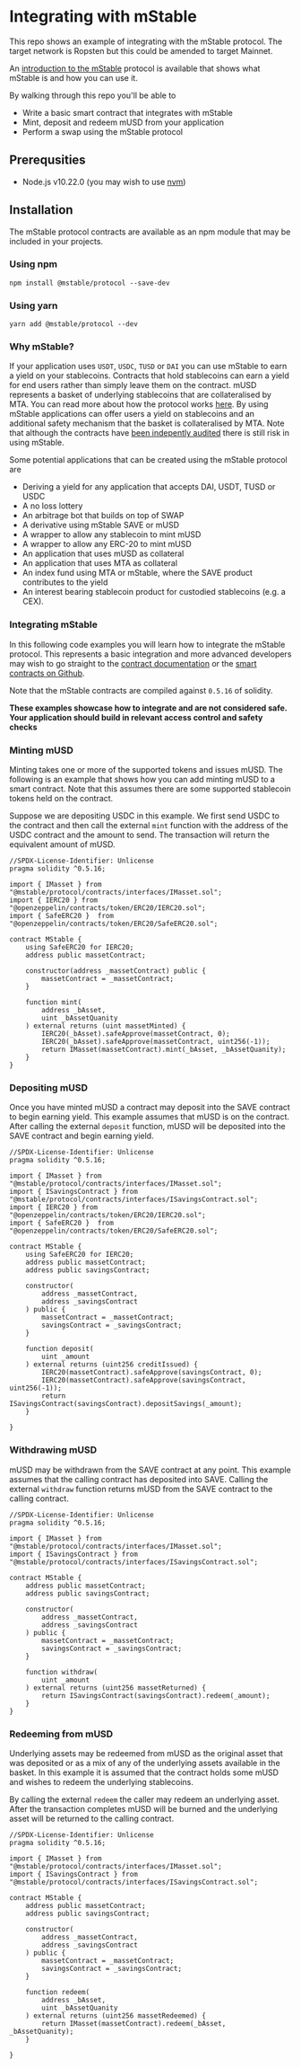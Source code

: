 # Integrating with mStable

This repo shows an example of integrating with the mStable protocol. The target network is Ropsten but this could be amended to target Mainnet.

An [introduction to the mStable][1] protocol is available that shows what mStable is and how you can use it. 

By walking through this repo you'll be able to 

* Write a basic smart contract that integrates with mStable
* Mint, deposit and redeem mUSD from your application
* Perform a swap using the mStable protocol

## Prerequsities

* Node.js v10.22.0 (you may wish to use [nvm][6])

## Installation

The mStable protocol contracts are available as an npm module that may be included in your projects. 

### Using npm

    npm install @mstable/protocol --save-dev 

### Using yarn

    yarn add @mstable/protocol --dev

### Why mStable?

If your application uses `USDT`, `USDC`, `TUSD` or `DAI` you can use mStable to earn a
yield on your stablecoins. Contracts that hold stablecoins can earn a yield for
end users rather than simply leave them on the contract. mUSD represents a
basket of underlying stablecoins that are collateralised by MTA. You can read
more about how the protocol works [here][2]. By using mStable applications can
offer users a yield on stablecoins and an additional safety mechanism that the
basket is collateralised by MTA. Note that although the contracts have [been
indepently audited][3] there is still risk in using mStable.

Some potential applications that can be created using the mStable protocol are

* Deriving a yield for any application that accepts DAI, USDT, TUSD or USDC
* A no loss lottery
* An arbitrage bot that builds on top of SWAP
* A derivative using mStable SAVE or mUSD
* A wrapper to allow any stablecoin to mint mUSD
* A wrapper to allow any ERC-20 to mint mUSD
* An application that uses mUSD as collateral
* An application that uses MTA as collateral
* An index fund using MTA or mStable, where the SAVE product contributes to the yield
* An interest bearing stablecoin product for custodied stablecoins (e.g. a CEX). 

### Integrating mStable

In this following code examples you will learn how to integrate the mStable protocol. This represents a basic integration and more advanced developers may wish to go straight to the [contract documentation][4] or the [smart contracts on Github][5]. 

Note that the mStable contracts are compiled against `0.5.16` of solidity.

**These examples showcase how to integrate and are not considered safe. Your application should build in relevant access control and safety checks**

### Minting mUSD

Minting takes one or more of the supported tokens and issues mUSD. The following is an example that shows how you can add minting mUSD to a smart contract. Note that this assumes there are some supported stablecoin tokens held on the contract. 

Suppose we are depositing USDC in this example. We first send USDC to the contract and then call the external `mint` function with the address of the USDC contract and the amount to send. The transaction will return the equivalent amount of mUSD.

```
//SPDX-License-Identifier: Unlicense
pragma solidity ^0.5.16;

import { IMasset } from "@mstable/protocol/contracts/interfaces/IMasset.sol";
import { IERC20 } from "@openzeppelin/contracts/token/ERC20/IERC20.sol";
import { SafeERC20 }  from "@openzeppelin/contracts/token/ERC20/SafeERC20.sol";

contract MStable {
    using SafeERC20 for IERC20;
    address public massetContract;

    constructor(address _massetContract) public {
        massetContract = _massetContract;
    }

    function mint(
        address _bAsset,
        uint _bAssetQuanity
    ) external returns (uint massetMinted) {
        IERC20(_bAsset).safeApprove(massetContract, 0);
        IERC20(_bAsset).safeApprove(massetContract, uint256(-1));
        return IMasset(massetContract).mint(_bAsset, _bAssetQuanity);
    }
}

```

### Depositing mUSD

Once you have minted mUSD a contract may deposit into the SAVE contract to begin earning yield. This example assumes that mUSD is on the contract. After calling the external `deposit` function, mUSD will be deposited into the SAVE contract and begin earning yield. 

```
//SPDX-License-Identifier: Unlicense
pragma solidity ^0.5.16;

import { IMasset } from "@mstable/protocol/contracts/interfaces/IMasset.sol";
import { ISavingsContract } from "@mstable/protocol/contracts/interfaces/ISavingsContract.sol";
import { IERC20 } from "@openzeppelin/contracts/token/ERC20/IERC20.sol";
import { SafeERC20 }  from "@openzeppelin/contracts/token/ERC20/SafeERC20.sol";

contract MStable {
    using SafeERC20 for IERC20;
    address public massetContract;
    address public savingsContract;

    constructor(
        address _massetContract,
        address _savingsContract
    ) public {
        massetContract = _massetContract;
        savingsContract = _savingsContract;
    }

    function deposit(
        uint _amount
    ) external returns (uint256 creditIssued) {
        IERC20(massetContract).safeApprove(savingsContract, 0);
        IERC20(massetContract).safeApprove(savingsContract, uint256(-1));
        return ISavingsContract(savingsContract).depositSavings(_amount);
    }

}
```
### Withdrawing mUSD

mUSD may be withdrawn from the SAVE contract at any point. This example assumes that the calling contract has deposited into SAVE. Calling the external `withdraw` function returns mUSD from the SAVE contract to the calling contract. 

```
//SPDX-License-Identifier: Unlicense
pragma solidity ^0.5.16;

import { IMasset } from "@mstable/protocol/contracts/interfaces/IMasset.sol";
import { ISavingsContract } from "@mstable/protocol/contracts/interfaces/ISavingsContract.sol";

contract MStable {
    address public massetContract;
    address public savingsContract;

    constructor(
        address _massetContract,
        address _savingsContract
    ) public {
        massetContract = _massetContract;
        savingsContract = _savingsContract;
    }

    function withdraw(
        uint _amount
    ) external returns (uint256 massetReturned) {
        return ISavingsContract(savingsContract).redeem(_amount);
    }
}
```

### Redeeming from mUSD

Underlying assets may be redeemed from mUSD as the original asset that was deposited or as a mix of any of the underlying assets available in the basket. In this example it is assumed that the contract holds some mUSD and wishes to redeem the underlying stablecoins. 

By calling the external `redeem` the caller may redeem an underlying asset. After the transaction completes mUSD will be burned and the underlying asset will be returned to the calling contract. 

```
//SPDX-License-Identifier: Unlicense
pragma solidity ^0.5.16;

import { IMasset } from "@mstable/protocol/contracts/interfaces/IMasset.sol";
import { ISavingsContract } from "@mstable/protocol/contracts/interfaces/ISavingsContract.sol";

contract MStable {
    address public massetContract;
    address public savingsContract;

    constructor(
        address _massetContract,
        address _savingsContract
    ) public {
        massetContract = _massetContract;
        savingsContract = _savingsContract;
    }

    function redeem(
        address _bAsset,
        uint _bAssetQuanity
    ) external returns (uint256 massetRedeemed) {
        return IMasset(massetContract).redeem(_bAsset, _bAssetQuanity);
    }

}
```

[1]: https://docs.mstable.org/developers/introduction
[2]: https://docs.mstable.org/mstable-assets/massets
[3]: https://docs.mstable.org/protocol/security#auditing
[4]: https://docs.mstable.org/developers/developers
[5]: https://github.com/mstable/mStable-contracts
[6]: https://github.com/nvm-sh/nvm
